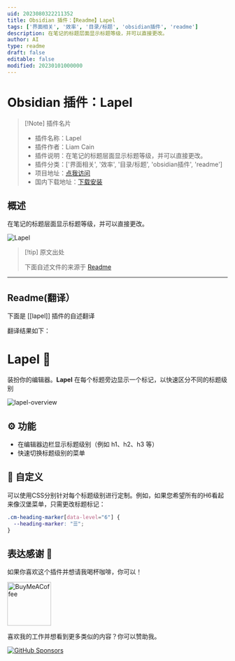 ```yaml
---
uid: 2023080322211352
title: Obsidian 插件：【Readme】Lapel
tags: ['界面相关', '效率', '目录/标题', 'obsidian插件', 'readme']
description: 在笔记的标题层面显示标题等级，并可以直接更改。
author: AI
type: readme
draft: false
editable: false
modified: 20230101000000
---
```


# Obsidian 插件：Lapel

> [!Note] 插件名片
> - 插件名称：Lapel
> - 插件作者：Liam Cain
> - 插件说明：在笔记的标题层面显示标题等级，并可以直接更改。
> - 插件分类：['界面相关', '效率', '目录/标题', 'obsidian插件', 'readme']
> - 项目地址：[点我访问](https://github.com/liamcain/obsidian-lapel)
> - 国内下载地址：[下载安装](https://pkmer.cn/products/plugin/pluginMarket/?lapel)

## 概述

在笔记的标题层面显示标题等级，并可以直接更改。

![Lapel](https://cdn.pkmer.cn/covers/lapel.png!pkmer)

> [!tip] 原文出处
> 
>下面自述文件的来源于 [Readme](https://ghproxy.net/https://raw.githubusercontent.com/liamcain/obsidian-lapel/main/README.md)
> 

---

## Readme(翻译）

下面是 [[lapel]] 插件的自述翻译


翻译结果如下：
# Lapel 🤵

装扮你的编辑器。**Lapel** 在每个标题旁边显示一个标记，以快速区分不同的标题级别

![lapel-overview](https://user-images.githubusercontent.com/693981/158259622-e6d550d1-95ee-4fe4-82e7-490fe234b430.png)

## ⚙️ 功能

- 在编辑器边栏显示标题级别（例如 h1、h2、h3 等）
- 快速切换标题级别的菜单

## 💅 自定义

可以使用CSS分别针对每个标题级别进行定制。例如，如果您希望所有的H6看起来像汉堡菜单，只需更改标题标记：

```css
.cm-heading-marker[data-level="6"] {
  --heading-marker: "☰";
}
```

## 表达感谢 🙏

如果你喜欢这个插件并想请我喝杯咖啡，你可以！

[<img src="https://cdn.buymeacoffee.com/buttons/v2/default-violet.png" alt="BuyMeACoffee" width="100">](https://www.buymeacoffee.com/liamcain)

喜欢我的工作并想看到更多类似的内容？你可以赞助我。

[![GitHub Sponsors](https://img.shields.io/github/sponsors/liamcain?style=social)](https://github.com/sponsors/liamcain)



